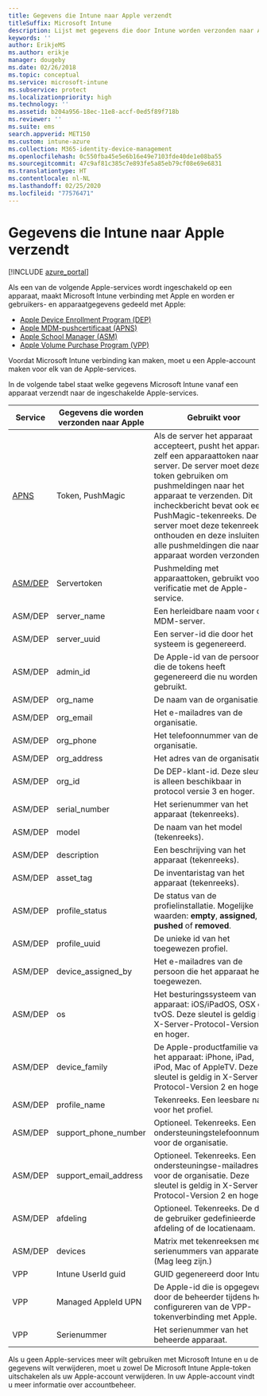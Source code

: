 ```yaml
---
title: Gegevens die Intune naar Apple verzendt
titleSuffix: Microsoft Intune
description: Lijst met gegevens die door Intune worden verzonden naar Apple.
keywords: ''
author: ErikjeMS
ms.author: erikje
manager: dougeby
ms.date: 02/26/2018
ms.topic: conceptual
ms.service: microsoft-intune
ms.subservice: protect
ms.localizationpriority: high
ms.technology: ''
ms.assetid: b204a956-18ec-11e8-accf-0ed5f89f718b
ms.reviewer: ''
ms.suite: ems
search.appverid: MET150
ms.custom: intune-azure
ms.collection: M365-identity-device-management
ms.openlocfilehash: 0c550fba45e5e6b16e49e7103fde40de1e08ba55
ms.sourcegitcommit: 47c9af81c385c7e893fe5a85eb79cf08e69e6831
ms.translationtype: HT
ms.contentlocale: nl-NL
ms.lasthandoff: 02/25/2020
ms.locfileid: "77576471"
---
```

# <a name="data-intune-sends-to-apple"></a>Gegevens die Intune naar Apple verzendt

[!INCLUDE [azure_portal](../includes/azure_portal.md)]

Als een van de volgende Apple-services wordt ingeschakeld op een apparaat, maakt Microsoft Intune verbinding met Apple en worden er gebruikers- en apparaatgegevens gedeeld met Apple: 

- [Apple Device Enrollment Program (DEP)](../enrollment/device-enrollment-program-enroll-ios.md)
- [Apple MDM-pushcertificaat (APNS)](../enrollment/apple-mdm-push-certificate-get.md)
- [Apple School Manager (ASM)](https://docs.microsoft.com/schooldatasync/apple-school-manager-integration-with-intune-for-education-and-school-data-sync)
- [Apple Volume Purchase Program (VPP)](../apps/vpp-apps-ios.md)

Voordat Microsoft Intune verbinding kan maken, moet u een Apple-account maken voor elk van de Apple-services.

In de volgende tabel staat welke gegevens Microsoft Intune vanaf een apparaat verzendt naar de ingeschakelde Apple-services. 

| Service | Gegevens die worden verzonden naar Apple | Gebruikt voor |
|---|---| ---|
| [APNS](https://developer.apple.com/library/content/documentation/Miscellaneous/Reference/MobileDeviceManagementProtocolRef/3-MDM_Protocol/MDM_Protocol.html#//apple_ref/doc/uid/TP40017387-CH3-SW2) | Token, PushMagic | Als de server het apparaat accepteert, pusht het apparaat zelf een apparaattoken naar de server. De server moet deze token gebruiken om pushmeldingen naar het apparaat te verzenden. Dit incheckbericht bevat ook een PushMagic-tekenreeks. De server moet deze tekenreeks onthouden en deze insluiten in alle pushmeldingen die naar het apparaat worden verzonden. |
| [ASM/DEP](https://developer.apple.com/library/content/documentation/Miscellaneous/Reference/MobileDeviceManagementProtocolRef/3-MDM_Protocol/MDM_Protocol.html#//apple_ref/doc/uid/TP40017387-CH3-SW2) | Servertoken | Pushmelding met apparaattoken, gebruikt voor verificatie met de Apple-service. |
| ASM/DEP | server_name | Een herleidbare naam voor de MDM-server. |
| ASM/DEP | server_uuid | Een server-id die door het systeem is gegenereerd. |
| ASM/DEP | admin_id | De Apple-id van de persoon die de tokens heeft gegenereerd die nu worden gebruikt. |
| ASM/DEP | org_name | De naam van de organisatie. |
| ASM/DEP | org_email | Het e-mailadres van de organisatie. |
| ASM/DEP | org_phone | Het telefoonnummer van de organisatie. |
| ASM/DEP | org_address | Het adres van de organisatie. |
| ASM/DEP | org_id | De DEP-klant-id. Deze sleutel is alleen beschikbaar in protocol versie 3 en hoger. |
| ASM/DEP | serial_number | Het serienummer van het apparaat (tekenreeks). |
| ASM/DEP | model | De naam van het model (tekenreeks). |
| ASM/DEP | description | Een beschrijving van het apparaat (tekenreeks). |
| ASM/DEP | asset_tag | De inventaristag van het apparaat (tekenreeks). |
| ASM/DEP | profile_status | De status van de profielinstallatie. Mogelijke waarden: **empty**, **assigned**, **pushed** of **removed**. |
| ASM/DEP | profile_uuid | De unieke id van het toegewezen profiel. |
| ASM/DEP | device_assigned_by | Het e-mailadres van de persoon die het apparaat heeft toegewezen. |
| ASM/DEP | os | Het besturingssysteem van het apparaat: iOS/iPadOS, OSX of tvOS. Deze sleutel is geldig in X-Server-Protocol-Version 2 en hoger. |
| ASM/DEP | device_family | De Apple-productfamilie van het apparaat: iPhone, iPad, iPod, Mac of AppleTV. Deze sleutel is geldig in X-Server-Protocol-Version 2 en hoger. |
| ASM/DEP | profile_name | Tekenreeks. Een leesbare naam voor het profiel. |
| ASM/DEP | support_phone_number | Optioneel. Tekenreeks. Een ondersteuningstelefoonnummer voor de organisatie. |
| ASM/DEP | support_email_address | Optioneel. Tekenreeks. Een ondersteuningse-mailadres voor de organisatie. Deze sleutel is geldig in X-Server-Protocol-Version 2 en hoger. |
| ASM/DEP | afdeling | Optioneel. Tekenreeks. De door de gebruiker gedefinieerde afdeling of de locatienaam. |
| ASM/DEP | devices | Matrix met tekenreeksen met serienummers van apparaten. (Mag leeg zijn.) |
| VPP | Intune UserId guid | GUID gegenereerd door Intune. |
| VPP | Managed AppleId UPN | De Apple-id die is opgegeven door de beheerder tijdens het configureren van de VPP-tokenverbinding met Apple. |
| VPP | Serienummer | Het serienummer van het beheerde apparaat. |

Als u geen Apple-services meer wilt gebruiken met Microsoft Intune en u de gegevens wilt verwijderen, moet u zowel De Microsoft Intune Apple-token uitschakelen als uw Apple-account verwijderen. In uw Apple-account vindt u meer informatie over accountbeheer.


